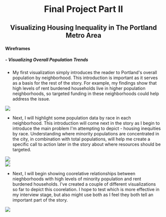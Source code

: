 <h1 align="center">
  
Final Project Part II
  
</h1>

<h2 align="center">
  
Visualizing Housing Inequality in The Portland Metro Area
  
</h2>

#### Wireframes

##### - Visualizing Overall Population Trends
  - My first visualization simply introduces the reader to Portland's overall population by neighborhood. This introduction is important as it serves as a basis for the rest of the story. For example, my findings show that high levels of rent burdened households live in higher population neighborhoods, so targeted funding in these neighborhoods could help address the issue.
<div class='tableauPlaceholder' id='viz1669769852170' style='position: relative'><noscript><a href='#'><img alt=' ' src='https:&#47;&#47;public.tableau.com&#47;static&#47;images&#47;CP&#47;CP9M944PP&#47;1_rss.png' style='border: none' /></a></noscript><object class='tableauViz'  style='display:none;'><param name='host_url' value='https%3A%2F%2Fpublic.tableau.com%2F' /> <param name='embed_code_version' value='3' /> <param name='path' value='shared&#47;CP9M944PP' /> <param name='toolbar' value='yes' /><param name='static_image' value='https:&#47;&#47;public.tableau.com&#47;static&#47;images&#47;CP&#47;CP9M944PP&#47;1.png' /> <param name='animate_transition' value='yes' /><param name='display_static_image' value='yes' /><param name='display_spinner' value='yes' /><param name='display_overlay' value='yes' /><param name='display_count' value='yes' /><param name='language' value='en-US' /></object></div>                
<script type='text/javascript'>                    
  var divElement = document.getElementById('viz1669769852170');                    
  var vizElement = divElement.getElementsByTagName('object')[0];                    
  vizElement.style.width='100%';vizElement.style.height=(divElement.offsetWidth*0.75)+'px';                    
  var scriptElement = document.createElement('script');                    
  scriptElement.src = 'https://public.tableau.com/javascripts/api/viz_v1.js';                    
  vizElement.parentNode.insertBefore(scriptElement, vizElement);                
</script>

  - Next, I will highlight some population data by race in each neighborhood. This introduction will come next in the story as I begin to introduce the main problem I'm attempting to depict - housing inequities by race. Understanding where minority populations are concentrated in the city, in combination with total populations, will help me create a specific call to action later in the story about where resources should be targeted.
<div class='tableauPlaceholder' id='viz1669770234690' style='position: relative'><noscript><a href='#'><img alt=' ' src='https:&#47;&#47;public.tableau.com&#47;static&#47;images&#47;NT&#47;NTX4HRB5J&#47;1_rss.png' style='border: none' /></a></noscript><object class='tableauViz'  style='display:none;'><param name='host_url' value='https%3A%2F%2Fpublic.tableau.com%2F' /> <param name='embed_code_version' value='3' /> <param name='path' value='shared&#47;NTX4HRB5J' /> <param name='toolbar' value='yes' /><param name='static_image' value='https:&#47;&#47;public.tableau.com&#47;static&#47;images&#47;NT&#47;NTX4HRB5J&#47;1.png' /> <param name='animate_transition' value='yes' /><param name='display_static_image' value='yes' /><param name='display_spinner' value='yes' /><param name='display_overlay' value='yes' /><param name='display_count' value='yes' /><param name='language' value='en-US' /></object></div>                
<script type='text/javascript'>                    
  var divElement = document.getElementById('viz1669770234690');                    
  var vizElement = divElement.getElementsByTagName('object')[0];                    
  vizElement.style.width='100%';vizElement.style.height=(divElement.offsetWidth*0.75)+'px';                    
  var scriptElement = document.createElement('script');                    
  scriptElement.src = 'https://public.tableau.com/javascripts/api/viz_v1.js';                    
  vizElement.parentNode.insertBefore(scriptElement, vizElement);                
</script>
<div class='tableauPlaceholder' id='viz1669770270367' style='position: relative'><noscript><a href='#'><img alt=' ' src='https:&#47;&#47;public.tableau.com&#47;static&#47;images&#47;TH&#47;THTFGTXCZ&#47;1_rss.png' style='border: none' /></a></noscript><object class='tableauViz'  style='display:none;'><param name='host_url' value='https%3A%2F%2Fpublic.tableau.com%2F' /> <param name='embed_code_version' value='3' /> <param name='path' value='shared&#47;THTFGTXCZ' /> <param name='toolbar' value='yes' /><param name='static_image' value='https:&#47;&#47;public.tableau.com&#47;static&#47;images&#47;TH&#47;THTFGTXCZ&#47;1.png' /> <param name='animate_transition' value='yes' /><param name='display_static_image' value='yes' /><param name='display_spinner' value='yes' /><param name='display_overlay' value='yes' /><param name='display_count' value='yes' /><param name='language' value='en-US' /></object></div>                
<script type='text/javascript'>                    
  var divElement = document.getElementById('viz1669770270367');                    
  var vizElement = divElement.getElementsByTagName('object')[0];                    
  vizElement.style.width='100%';vizElement.style.height=(divElement.offsetWidth*0.75)+'px';                    
  var scriptElement = document.createElement('script');                    
  scriptElement.src = 'https://public.tableau.com/javascripts/api/viz_v1.js';                    
  vizElement.parentNode.insertBefore(scriptElement, vizElement);                
</script>

  - Next, I will begin showing coorelative relationships between nieghborhoods with high levels of minority population and rent burdened households. I've created a couple of different visualizations so far to depict this coorelation. I hope to test which is more effective in my interview stage, but also might use both as I feel they both tell an important part of the story.
<div class='tableauPlaceholder' id='viz1669830109448' style='position: relative'><noscript><a href='#'><img alt=' ' src='https:&#47;&#47;public.tableau.com&#47;static&#47;images&#47;Fi&#47;FinalVisuals_16696703764860&#47;Top20MinorityNeighborhoodsSpentaGreaterPercentageofIncomeonRent&#47;1_rss.png' style='border: none' /></a></noscript><object class='tableauViz'  style='display:none;'><param name='host_url' value='https%3A%2F%2Fpublic.tableau.com%2F' /> <param name='embed_code_version' value='3' /> <param name='site_root' value='' /><param name='name' value='FinalVisuals_16696703764860&#47;Top20MinorityNeighborhoodsSpentaGreaterPercentageofIncomeonRent' /><param name='tabs' value='yes' /><param name='toolbar' value='yes' /><param name='static_image' value='https:&#47;&#47;public.tableau.com&#47;static&#47;images&#47;Fi&#47;FinalVisuals_16696703764860&#47;Top20MinorityNeighborhoodsSpentaGreaterPercentageofIncomeonRent&#47;1.png' /> <param name='animate_transition' value='yes' /><param name='display_static_image' value='yes' /><param name='display_spinner' value='yes' /><param name='display_overlay' value='yes' /><param name='display_count' value='yes' /><param name='language' value='en-US' /></object></div> <script type='text/javascript'>                    
  var divElement = document.getElementById('viz1669830109448');                    
  var vizElement = divElement.getElementsByTagName('object')[0];                    
  vizElement.style.width='100%';vizElement.style.height=(divElement.offsetWidth*0.75)+'px';                    
  var scriptElement = document.createElement('script');                    
  scriptElement.src = 'https://public.tableau.com/javascripts/api/viz_v1.js';                    
  vizElement.parentNode.insertBefore(scriptElement, vizElement);                
</script>
